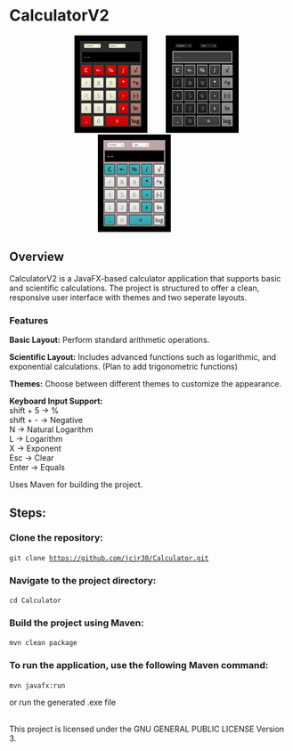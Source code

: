 <h1>CalculatorV2</h1>

<div style="text-align:center">
  <img width="10%">
<img style="border:10px solid black;" src="img/defaultModeCalc.png" alt="Default Calc Image" width="22%"> </img>
  <img width="5%">
<img style="border:10px solid black;" src="img/darkModeCalc.png" alt="Dark Calc Image" width="22%"> </img>
  <img width="5%">
<img style="border:10px solid black;" src="img/lightModeCalc.png" alt="Light Calc Image" width="22%"> </img>
  <img width="10%">
</div>

<h2>Overview</h2>

CalculatorV2 is a JavaFX-based calculator application that supports basic and scientific calculations. The project is structured to offer a clean, responsive user interface with themes and two seperate layouts.

<h3>Features</h3>

<b>Basic Layout:</b> Perform standard arithmetic operations.

<b>Scientific Layout:</b> Includes advanced functions such as logarithmic, and exponential calculations. (Plan to add trigonometric functions)

<b>Themes:</b> Choose between different themes to customize the appearance.

<b>Keyboard Input Support:</b> <br>
shift + 5 -> % <br>
shift + - -> Negative <br>
N -> Natural Logarithm <br>
L -> Logarithm <br>
X -> Exponent <br>
Esc -> Clear <br>
Enter -> Equals

Uses Maven for building the project.

<h2>Steps:</h2>

<h3>Clone the repository:</h3>

<code>git clone https://github.com/jcjr30/Calculator.git</code>

<h3>Navigate to the project directory:</h3> 

<code>cd Calculator</code>

<h3>Build the project using Maven:</h3> 

<code>mvn clean package</code>

<h3>To run the application, use the following Maven command:</h3>

<code>mvn javafx:run </code>

or run the generated .exe file

<br>
This project is licensed under the GNU GENERAL PUBLIC LICENSE Version 3.

